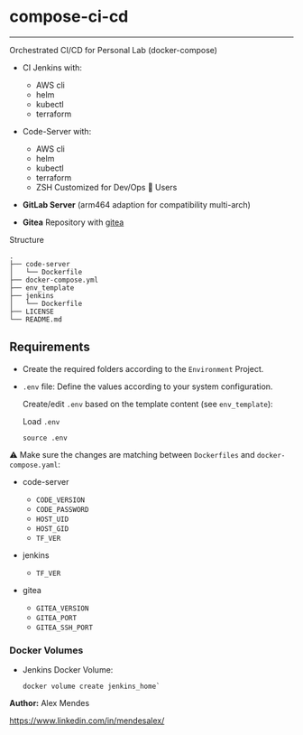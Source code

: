 # compose-ci-cd

---------------

Orchestrated CI/CD for Personal Lab (docker-compose)

* CI Jenkins with:
  * AWS cli
  * helm
  * kubectl
  * terraform

* Code-Server with:
  * AWS cli
  * helm
  * kubectl
  * terraform
  * ZSH Customized for Dev/Ops 🔧 Users
 
* **GitLab Server** (arm464 adaption for compatibility multi-arch)

* **Gitea** Repository with [gitea](https://about.gitea.com/)

Structure

```shell
.
├── code-server
│   └── Dockerfile
├── docker-compose.yml
├── env_template
├── jenkins
│   └── Dockerfile
├── LICENSE
└── README.md
```

## Requirements

* Create the required folders according to the `Environment` Project.

* `.env` file: Define the values according to your system configuration.
  
  Create/edit `.env` based on the template content (see `env_template`):

  Load `.env`

  ```shell
  source .env
  ```

⚠️ Make sure the changes are matching between `Dockerfiles` and `docker-compose.yaml`:

* code-server
  * `CODE_VERSION`
  * `CODE_PASSWORD`
  * `HOST_UID`
  * `HOST_GID`
  * `TF_VER`

* jenkins
  * `TF_VER`

* gitea
  * `GITEA_VERSION`
  * `GITEA_PORT`
  * `GITEA_SSH_PORT`

### Docker Volumes

* Jenkins Docker Volume:

  ```shell
  docker volume create jenkins_home`
  ```

**Author:**
Alex Mendes

<https://www.linkedin.com/in/mendesalex/>
